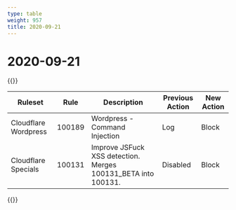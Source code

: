 ```yaml
---
type: table
weight: 957
title: 2020-09-21
---
```


# 2020-09-21

{{<table-wrap>}}<table style="width: 100%">

<thead>
  <tr>
    <th>Ruleset</th>
    <th>Rule</th>
    <th>Description</th>
    <th>Previous Action</th>
    <th>New Action</th>
  </tr>
</thead>
<tbody>
  <tr>
    <td>Cloudflare Wordpress</td>
    <td>100189</td>
    <td>Wordpress - Command Injection</td>
    <td>Log</td>
    <td>Block</td>
  </tr>
  <tr>
    <td>Cloudflare Specials</td>
    <td>100131</td>
    <td>Improve JSFuck XSS detection. Merges 100131_BETA into 100131.</td>
    <td>Disabled</td>
    <td>Block</td>
  </tr>
</tbody>

</table>{{</table-wrap>}}

